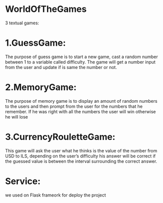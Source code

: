 # WorldOfTheGames
3 textual games:
# 1.GuessGame:
The purpose of guess game is to start a new game, cast a random number between 1 to a variable called difficulty.
The game will get a number input from the user and update if is same the number or not.
# 2.MemoryGame:
The purpose of memory game is to display an amount of random numbers to the users and then prompt from the user for the numbers that he remember.
If he was right with all the numbers the user will win otherwise he will lose
# 3.CurrencyRouletteGame:
This game will  ask the user what he thinks is the value of
the  number from USD to ILS, depending on the user’s difficulty his answer will be correct if the guessed value is between the interval surrounding the correct answer.

# Service:
we used on Flask frameork for deploy the project
